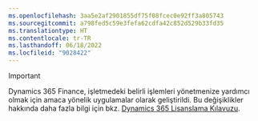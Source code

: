 ```yaml
---
ms.openlocfilehash: 3aa5e2af2901855df75f08fcec0e92ff3a805743
ms.sourcegitcommit: a798fed5c59e3fefa62cdfa42c852d529b33fd35
ms.translationtype: HT
ms.contentlocale: tr-TR
ms.lasthandoff: 06/18/2022
ms.locfileid: "9028422"
---
```

> [!IMPORTANT]
> Dynamics 365 Finance, işletmedeki belirli işlemleri yönetmenize yardımcı olmak için amaca yönelik uygulamalar olarak geliştirildi. Bu değişiklikler hakkında daha fazla bilgi için bkz. [Dynamics 365 Lisanslama Kılavuzu](https://go.microsoft.com/fwlink/p/?LinkId=866544).
 
